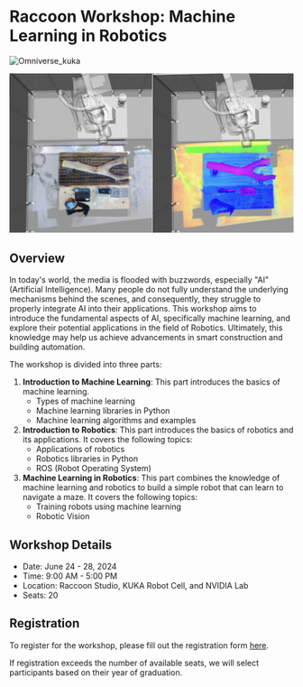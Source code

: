 # Raccoon Workshop: Machine Learning in Robotics

![Omniverse_kuka](/assets/kuka_isaac.gif)

![robotic_cv](/assets/robotic_cv.png)

## Overview
In today's world, the media is flooded with buzzwords, especially "AI" (Artificial Intelligence). Many people do not fully understand the underlying mechanisms behind the scenes, and consequently, they struggle to properly integrate AI into their applications. This workshop aims to introduce the fundamental aspects of AI, specifically machine learning, and explore their potential applications in the field of Robotics. Ultimately, this knowledge may help us achieve advancements in smart construction and building automation.

The workshop is divided into three parts:

1. **Introduction to Machine Learning**: This part introduces the basics of machine learning.
    - Types of machine learning
    - Machine learning libraries in Python
    - Machine learning algorithms and examples
2. **Introduction to Robotics**: This part introduces the basics of robotics and its applications. It covers the following topics:
    - Applications of robotics
    - Robotics libraries in Python
    - ROS (Robot Operating System)
3. **Machine Learning in Robotics**: This part combines the knowledge of machine learning and robotics to build a simple robot that can learn to navigate a maze. It covers the following topics:
    - Training robots using machine learning
    - Robotic Vision


## Workshop Details
- Date: June 24 - 28, 2024
- Time: 9:00 AM - 5:00 PM
- Location: Raccoon Studio, KUKA Robot Cell, and NVIDIA Lab
- Seats: 20

## Registration
To register for the workshop, please fill out the registration form [here](https://survey.rccn.dev/index.php/421812?newtest=Y&lang=en).

If registration exceeds the number of available seats, we will select participants based on their year of graduation.
